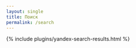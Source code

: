 ```yaml
---
layout: single
title: Поиск
permalink: /search
---
```


{% include plugins/yandex-search-results.html %}